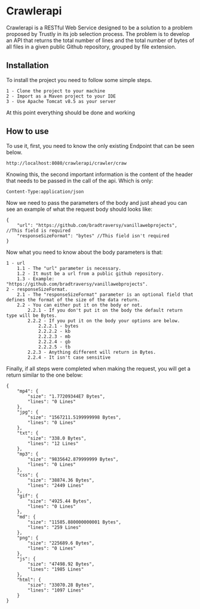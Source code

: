 # Crawlerapi

Crawlerapi is a RESTful Web Service designed to be a solution to a problem proposed by Trustly in its job selection process.
The problem is to develop an API that returns the total number of lines and the total number of bytes of all files in a given public Github repository, grouped by file extension.

## Installation

To install the project you need to follow some simple steps.

```
1 - Clone the project to your machine
2 - Import as a Maven project to your IDE
3 - Use Apache Tomcat v8.5 as your server
```

At this point everything should be done and working

## How to use

To use it, first, you need to know the only existing Endpoint that can be seen below.

```
http://localhost:8080/crawlerapi/crawler/craw
```

Knowing this, the second important information is the content of the header that needs to be passed in the call of the api. Which is only:

```
Content-Type:application/json
```

Now we need to pass the parameters of the body and just ahead you can see an example of what the request body should looks like:

```
{
    "url": "https://github.com/bradtraversy/vanillawebprojects", //This field is required
    "responseSizeFormat": "bytes" //This field isn't required
}
```

Now what you need to know about the body parameters is that:

```
1 - url
    1.1 - The "url" parameter is necessary.
    1.2 - It must be a url from a public github repository.
    1.3 - Example: "https://github.com/bradtraversy/vanillawebprojects".
2 - responseSizeFormat.
    2.1 - The "responseSizeFormat" parameter is an optional field that defines the format of the size of the data return.
    2.2 - You can either put it on the body or not.
        2.2.1 - If you don't put it on the body the default return type will be Bytes.
        2.2.2 - If you put it on the body your options are below.
            2.2.2.1 - bytes
            2.2.2.2 - kb
            2.2.2.3 - mb
            2.2.2.4 - gb
            2.2.2.5 - tb
        2.2.3 - Anything different will return in Bytes.
        2.2.4 - It isn't case sensitive
```

Finally, if all steps were completed when making the request, you will get a return similar to the one below:

```
{
    "mp4": {
        "size": "1.77209344E7 Bytes",
        "lines": "0 Lines"
    },
    "jpg": {
        "size": "1567211.5199999998 Bytes",
        "lines": "0 Lines"
    },
    "txt": {
        "size": "338.0 Bytes",
        "lines": "12 Lines"
    },
    "mp3": {
        "size": "9835642.879999999 Bytes",
        "lines": "0 Lines"
    },
    "css": {
        "size": "38874.36 Bytes",
        "lines": "2449 Lines"
    },
    "gif": {
        "size": "4925.44 Bytes",
        "lines": "0 Lines"
    },
    "md": {
        "size": "11585.880000000001 Bytes",
        "lines": "259 Lines"
    },
    "png": {
        "size": "225689.6 Bytes",
        "lines": "0 Lines"
    },
    "js": {
        "size": "47498.92 Bytes",
        "lines": "1985 Lines"
    },
    "html": {
        "size": "33070.28 Bytes",
        "lines": "1097 Lines"
    }
}
```